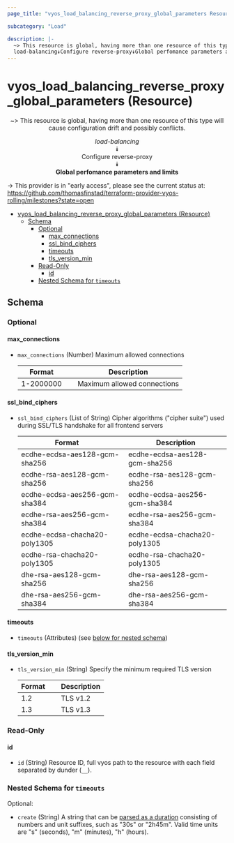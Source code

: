 ```yaml
---
page_title: "vyos_load_balancing_reverse_proxy_global_parameters Resource - vyos"

subcategory: "Load"

description: |-
  ~> This resource is global, having more than one resource of this type will cause configuration drift and possibly conflicts.
  load-balancing⯯Configure reverse-proxy⯯Global perfomance parameters and limits
---
```


# vyos_load_balancing_reverse_proxy_global_parameters (Resource)
<center>

~> This resource is global, having more than one resource of this type will cause configuration drift and possibly conflicts.

*load-balancing*  
⯯  
Configure reverse-proxy  
⯯  
**Global perfomance parameters and limits**


</center>

-> This provider is in "early access", please see the current status at: https://github.com/thomasfinstad/terraform-provider-vyos-rolling/milestones?state=open

<!--TOC-->

- [vyos_load_balancing_reverse_proxy_global_parameters (Resource)](#vyos_load_balancing_reverse_proxy_global_parameters-resource)
  - [Schema](#schema)
    - [Optional](#optional)
      - [max_connections](#max_connections)
      - [ssl_bind_ciphers](#ssl_bind_ciphers)
      - [timeouts](#timeouts)
      - [tls_version_min](#tls_version_min)
    - [Read-Only](#read-only)
      - [id](#id)
    - [Nested Schema for `timeouts`](#nested-schema-for-timeouts)

<!--TOC-->

<!-- schema generated by tfplugindocs -->
## Schema

### Optional

#### max_connections
- `max_connections` (Number) Maximum allowed connections

    |  Format     &emsp;|  Description                  |
    |-------------|-------------------------------|
    |  1-2000000  &emsp;|  Maximum allowed connections  |
#### ssl_bind_ciphers
- `ssl_bind_ciphers` (List of String) Cipher algorithms (&#34;cipher suite&#34;) used during SSL/TLS handshake for all frontend servers

    |  Format                         &emsp;|  Description                    |
    |---------------------------------|---------------------------------|
    |  ecdhe-ecdsa-aes128-gcm-sha256  &emsp;|  ecdhe-ecdsa-aes128-gcm-sha256  |
    |  ecdhe-rsa-aes128-gcm-sha256    &emsp;|  ecdhe-rsa-aes128-gcm-sha256    |
    |  ecdhe-ecdsa-aes256-gcm-sha384  &emsp;|  ecdhe-ecdsa-aes256-gcm-sha384  |
    |  ecdhe-rsa-aes256-gcm-sha384    &emsp;|  ecdhe-rsa-aes256-gcm-sha384    |
    |  ecdhe-ecdsa-chacha20-poly1305  &emsp;|  ecdhe-ecdsa-chacha20-poly1305  |
    |  ecdhe-rsa-chacha20-poly1305    &emsp;|  ecdhe-rsa-chacha20-poly1305    |
    |  dhe-rsa-aes128-gcm-sha256      &emsp;|  dhe-rsa-aes128-gcm-sha256      |
    |  dhe-rsa-aes256-gcm-sha384      &emsp;|  dhe-rsa-aes256-gcm-sha384      |
#### timeouts
- `timeouts` (Attributes) (see [below for nested schema](#nestedatt--timeouts))
#### tls_version_min
- `tls_version_min` (String) Specify the minimum required TLS version

    |  Format  &emsp;|  Description  |
    |----------|---------------|
    |  1.2     &emsp;|  TLS v1.2     |
    |  1.3     &emsp;|  TLS v1.3     |

### Read-Only

#### id
- `id` (String) Resource ID, full vyos path to the resource with each field separated by dunder (`__`).

<a id="nestedatt--timeouts"></a>
### Nested Schema for `timeouts`

Optional:

- `create` (String) A string that can be [parsed as a duration](https://pkg.go.dev/time#ParseDuration) consisting of numbers and unit suffixes, such as &#34;30s&#34; or &#34;2h45m&#34;. Valid time units are &#34;s&#34; (seconds), &#34;m&#34; (minutes), &#34;h&#34; (hours).
